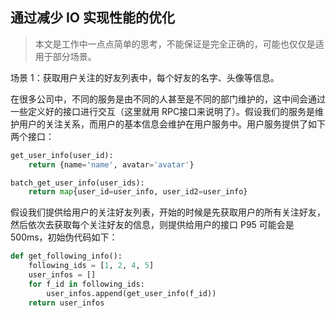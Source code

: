## 通过减少 IO 实现性能的优化

> 本文是工作中一点点简单的思考，不能保证是完全正确的，可能也仅仅是适用于部分场景。

场景 1：获取用户关注的好友列表中，每个好友的名字、头像等信息。

在很多公司中，不同的服务是由不同的人甚至是不同的部门维护的，这中间会通过一些定义好的接口进行交互（这里就用 RPC接口来说明了）。假设我们的服务是维护用户的关注关系，而用户的基本信息会维护在用户服务中。用户服务提供了如下两个接口：

```python
get_user_info(user_id):
	return {name='name', avatar='avatar'}

batch_get_user_info(user_ids):
	return map{user_id=user_info, user_id2=user_info}
```

假设我们提供给用户的关注好友列表，开始的时候是先获取用户的所有关注好友，然后依次去获取每个关注好友的信息，则提供给用户的接口 P95 可能会是 500ms，初始伪代码如下：

```python
def get_following_info():
	following_ids = [1, 2, 4, 5]
	user_infos = []
	for f_id in following_ids:
		user_infos.append(get_user_info(f_id))
	return user_infos
```
